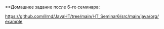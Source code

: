 **Домашнее задание после 6-го семинара:

https://github.com/ilrnd/JavaHT/tree/main/HT_Seminar6/src/main/java/org/example